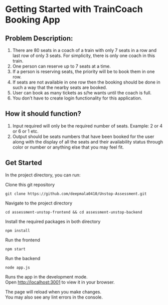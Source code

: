 # Getting Started with TrainCoach Booking App 

## Problem Description:
1. There are 80 seats in a coach of a train with only 7 seats in a row and last row of only 3
seats. For simplicity, there is only one coach in this train.
2. One person can reserve up to 7 seats at a time.
3. If a person is reserving seats, the priority will be to book them in one row.
4. If seats are not available in one row then the booking should be done in such a way that the
nearby seats are booked.
5. User can book as many tickets as s/he wants until the coach is full.
6. You don’t have to create login functionality for this application.

## How it should function?
1. Input required will only be the required number of seats. Example: 2 or 4 or 6 or 1 etc.
2. Output should be seats numbers that have been booked for the user along with the display of
all the seats and their availability status through color or number or anything else that you may
feel fit.

## Get Started

In the project directory, you can run:

Clone this git repository 
```
git clone https://github.com/deepmala0410/Unstop-Assessment.git
```
Navigate to the project directory
```
cd assessment-unstop-frontend && cd assessment-unstop-backend
```
Install the required packages in both directory
```
npm install
```
Run the frontend 
```
npm start
```
Run the backend
```
node app.js
```

Runs the app in the development mode.\
Open [http://localhost:3001](http://localhost:3001) to view it in your browser.

The page will reload when you make changes.\
You may also see any lint errors in the console.